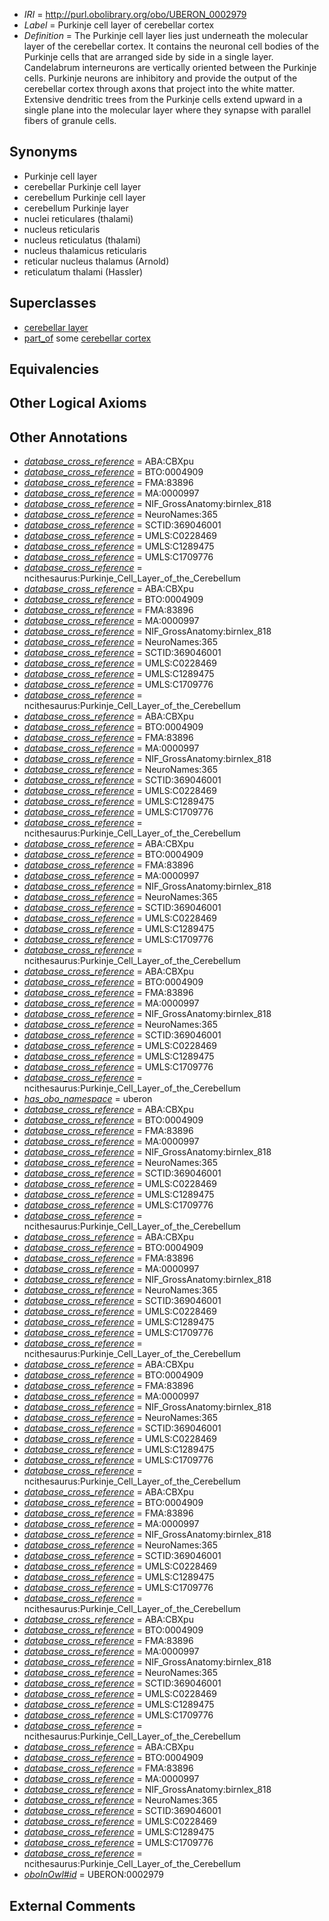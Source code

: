  * *IRI* = http://purl.obolibrary.org/obo/UBERON_0002979
 * *Label* = Purkinje cell layer of cerebellar cortex
 * *Definition* = The Purkinje cell layer lies just underneath the molecular layer of the cerebellar cortex. It contains the neuronal cell bodies of the Purkinje cells that are arranged side by side in a single layer. Candelabrum interneurons are vertically oriented between the Purkinje cells. Purkinje neurons are inhibitory and provide the output of the cerebellar cortex through axons that project into the white matter. Extensive dendritic trees from the Purkinje cells extend upward in a single plane into the molecular layer where they synapse with parallel fibers of granule cells.

## Synonyms

 * Purkinje cell layer
 * cerebellar Purkinje cell layer
 * cerebellum Purkinje cell layer
 * cerebellum Purkinje layer
 * nuclei reticulares (thalami)
 * nucleus reticularis
 * nucleus reticulatus (thalami)
 * nucleus thalamicus reticularis
 * reticular nucleus thalamus (Arnold)
 * reticulatum thalami (Hassler)

## Superclasses

 * [cerebellar layer](../../UBERON/30/UBERON_0004130.md)
 * [part_of](../../BFO/50/BFO_0000050.md) some [cerebellar cortex](../../UBERON/29/UBERON_0002129.md)

## Equivalencies


## Other Logical Axioms


## Other Annotations

 * *[database_cross_reference](../../ef/oboInOwl#hasDbXref.md)* = ABA:CBXpu
 * *[database_cross_reference](../../ef/oboInOwl#hasDbXref.md)* = BTO:0004909
 * *[database_cross_reference](../../ef/oboInOwl#hasDbXref.md)* = FMA:83896
 * *[database_cross_reference](../../ef/oboInOwl#hasDbXref.md)* = MA:0000997
 * *[database_cross_reference](../../ef/oboInOwl#hasDbXref.md)* = NIF_GrossAnatomy:birnlex_818
 * *[database_cross_reference](../../ef/oboInOwl#hasDbXref.md)* = NeuroNames:365
 * *[database_cross_reference](../../ef/oboInOwl#hasDbXref.md)* = SCTID:369046001
 * *[database_cross_reference](../../ef/oboInOwl#hasDbXref.md)* = UMLS:C0228469
 * *[database_cross_reference](../../ef/oboInOwl#hasDbXref.md)* = UMLS:C1289475
 * *[database_cross_reference](../../ef/oboInOwl#hasDbXref.md)* = UMLS:C1709776
 * *[database_cross_reference](../../ef/oboInOwl#hasDbXref.md)* = ncithesaurus:Purkinje_Cell_Layer_of_the_Cerebellum
 * *[database_cross_reference](../../ef/oboInOwl#hasDbXref.md)* = ABA:CBXpu
 * *[database_cross_reference](../../ef/oboInOwl#hasDbXref.md)* = BTO:0004909
 * *[database_cross_reference](../../ef/oboInOwl#hasDbXref.md)* = FMA:83896
 * *[database_cross_reference](../../ef/oboInOwl#hasDbXref.md)* = MA:0000997
 * *[database_cross_reference](../../ef/oboInOwl#hasDbXref.md)* = NIF_GrossAnatomy:birnlex_818
 * *[database_cross_reference](../../ef/oboInOwl#hasDbXref.md)* = NeuroNames:365
 * *[database_cross_reference](../../ef/oboInOwl#hasDbXref.md)* = SCTID:369046001
 * *[database_cross_reference](../../ef/oboInOwl#hasDbXref.md)* = UMLS:C0228469
 * *[database_cross_reference](../../ef/oboInOwl#hasDbXref.md)* = UMLS:C1289475
 * *[database_cross_reference](../../ef/oboInOwl#hasDbXref.md)* = UMLS:C1709776
 * *[database_cross_reference](../../ef/oboInOwl#hasDbXref.md)* = ncithesaurus:Purkinje_Cell_Layer_of_the_Cerebellum
 * *[database_cross_reference](../../ef/oboInOwl#hasDbXref.md)* = ABA:CBXpu
 * *[database_cross_reference](../../ef/oboInOwl#hasDbXref.md)* = BTO:0004909
 * *[database_cross_reference](../../ef/oboInOwl#hasDbXref.md)* = FMA:83896
 * *[database_cross_reference](../../ef/oboInOwl#hasDbXref.md)* = MA:0000997
 * *[database_cross_reference](../../ef/oboInOwl#hasDbXref.md)* = NIF_GrossAnatomy:birnlex_818
 * *[database_cross_reference](../../ef/oboInOwl#hasDbXref.md)* = NeuroNames:365
 * *[database_cross_reference](../../ef/oboInOwl#hasDbXref.md)* = SCTID:369046001
 * *[database_cross_reference](../../ef/oboInOwl#hasDbXref.md)* = UMLS:C0228469
 * *[database_cross_reference](../../ef/oboInOwl#hasDbXref.md)* = UMLS:C1289475
 * *[database_cross_reference](../../ef/oboInOwl#hasDbXref.md)* = UMLS:C1709776
 * *[database_cross_reference](../../ef/oboInOwl#hasDbXref.md)* = ncithesaurus:Purkinje_Cell_Layer_of_the_Cerebellum
 * *[database_cross_reference](../../ef/oboInOwl#hasDbXref.md)* = ABA:CBXpu
 * *[database_cross_reference](../../ef/oboInOwl#hasDbXref.md)* = BTO:0004909
 * *[database_cross_reference](../../ef/oboInOwl#hasDbXref.md)* = FMA:83896
 * *[database_cross_reference](../../ef/oboInOwl#hasDbXref.md)* = MA:0000997
 * *[database_cross_reference](../../ef/oboInOwl#hasDbXref.md)* = NIF_GrossAnatomy:birnlex_818
 * *[database_cross_reference](../../ef/oboInOwl#hasDbXref.md)* = NeuroNames:365
 * *[database_cross_reference](../../ef/oboInOwl#hasDbXref.md)* = SCTID:369046001
 * *[database_cross_reference](../../ef/oboInOwl#hasDbXref.md)* = UMLS:C0228469
 * *[database_cross_reference](../../ef/oboInOwl#hasDbXref.md)* = UMLS:C1289475
 * *[database_cross_reference](../../ef/oboInOwl#hasDbXref.md)* = UMLS:C1709776
 * *[database_cross_reference](../../ef/oboInOwl#hasDbXref.md)* = ncithesaurus:Purkinje_Cell_Layer_of_the_Cerebellum
 * *[database_cross_reference](../../ef/oboInOwl#hasDbXref.md)* = ABA:CBXpu
 * *[database_cross_reference](../../ef/oboInOwl#hasDbXref.md)* = BTO:0004909
 * *[database_cross_reference](../../ef/oboInOwl#hasDbXref.md)* = FMA:83896
 * *[database_cross_reference](../../ef/oboInOwl#hasDbXref.md)* = MA:0000997
 * *[database_cross_reference](../../ef/oboInOwl#hasDbXref.md)* = NIF_GrossAnatomy:birnlex_818
 * *[database_cross_reference](../../ef/oboInOwl#hasDbXref.md)* = NeuroNames:365
 * *[database_cross_reference](../../ef/oboInOwl#hasDbXref.md)* = SCTID:369046001
 * *[database_cross_reference](../../ef/oboInOwl#hasDbXref.md)* = UMLS:C0228469
 * *[database_cross_reference](../../ef/oboInOwl#hasDbXref.md)* = UMLS:C1289475
 * *[database_cross_reference](../../ef/oboInOwl#hasDbXref.md)* = UMLS:C1709776
 * *[database_cross_reference](../../ef/oboInOwl#hasDbXref.md)* = ncithesaurus:Purkinje_Cell_Layer_of_the_Cerebellum
 * *[has_obo_namespace](../../ce/oboInOwl#hasOBONamespace.md)* = uberon
 * *[database_cross_reference](../../ef/oboInOwl#hasDbXref.md)* = ABA:CBXpu
 * *[database_cross_reference](../../ef/oboInOwl#hasDbXref.md)* = BTO:0004909
 * *[database_cross_reference](../../ef/oboInOwl#hasDbXref.md)* = FMA:83896
 * *[database_cross_reference](../../ef/oboInOwl#hasDbXref.md)* = MA:0000997
 * *[database_cross_reference](../../ef/oboInOwl#hasDbXref.md)* = NIF_GrossAnatomy:birnlex_818
 * *[database_cross_reference](../../ef/oboInOwl#hasDbXref.md)* = NeuroNames:365
 * *[database_cross_reference](../../ef/oboInOwl#hasDbXref.md)* = SCTID:369046001
 * *[database_cross_reference](../../ef/oboInOwl#hasDbXref.md)* = UMLS:C0228469
 * *[database_cross_reference](../../ef/oboInOwl#hasDbXref.md)* = UMLS:C1289475
 * *[database_cross_reference](../../ef/oboInOwl#hasDbXref.md)* = UMLS:C1709776
 * *[database_cross_reference](../../ef/oboInOwl#hasDbXref.md)* = ncithesaurus:Purkinje_Cell_Layer_of_the_Cerebellum
 * *[database_cross_reference](../../ef/oboInOwl#hasDbXref.md)* = ABA:CBXpu
 * *[database_cross_reference](../../ef/oboInOwl#hasDbXref.md)* = BTO:0004909
 * *[database_cross_reference](../../ef/oboInOwl#hasDbXref.md)* = FMA:83896
 * *[database_cross_reference](../../ef/oboInOwl#hasDbXref.md)* = MA:0000997
 * *[database_cross_reference](../../ef/oboInOwl#hasDbXref.md)* = NIF_GrossAnatomy:birnlex_818
 * *[database_cross_reference](../../ef/oboInOwl#hasDbXref.md)* = NeuroNames:365
 * *[database_cross_reference](../../ef/oboInOwl#hasDbXref.md)* = SCTID:369046001
 * *[database_cross_reference](../../ef/oboInOwl#hasDbXref.md)* = UMLS:C0228469
 * *[database_cross_reference](../../ef/oboInOwl#hasDbXref.md)* = UMLS:C1289475
 * *[database_cross_reference](../../ef/oboInOwl#hasDbXref.md)* = UMLS:C1709776
 * *[database_cross_reference](../../ef/oboInOwl#hasDbXref.md)* = ncithesaurus:Purkinje_Cell_Layer_of_the_Cerebellum
 * *[database_cross_reference](../../ef/oboInOwl#hasDbXref.md)* = ABA:CBXpu
 * *[database_cross_reference](../../ef/oboInOwl#hasDbXref.md)* = BTO:0004909
 * *[database_cross_reference](../../ef/oboInOwl#hasDbXref.md)* = FMA:83896
 * *[database_cross_reference](../../ef/oboInOwl#hasDbXref.md)* = MA:0000997
 * *[database_cross_reference](../../ef/oboInOwl#hasDbXref.md)* = NIF_GrossAnatomy:birnlex_818
 * *[database_cross_reference](../../ef/oboInOwl#hasDbXref.md)* = NeuroNames:365
 * *[database_cross_reference](../../ef/oboInOwl#hasDbXref.md)* = SCTID:369046001
 * *[database_cross_reference](../../ef/oboInOwl#hasDbXref.md)* = UMLS:C0228469
 * *[database_cross_reference](../../ef/oboInOwl#hasDbXref.md)* = UMLS:C1289475
 * *[database_cross_reference](../../ef/oboInOwl#hasDbXref.md)* = UMLS:C1709776
 * *[database_cross_reference](../../ef/oboInOwl#hasDbXref.md)* = ncithesaurus:Purkinje_Cell_Layer_of_the_Cerebellum
 * *[database_cross_reference](../../ef/oboInOwl#hasDbXref.md)* = ABA:CBXpu
 * *[database_cross_reference](../../ef/oboInOwl#hasDbXref.md)* = BTO:0004909
 * *[database_cross_reference](../../ef/oboInOwl#hasDbXref.md)* = FMA:83896
 * *[database_cross_reference](../../ef/oboInOwl#hasDbXref.md)* = MA:0000997
 * *[database_cross_reference](../../ef/oboInOwl#hasDbXref.md)* = NIF_GrossAnatomy:birnlex_818
 * *[database_cross_reference](../../ef/oboInOwl#hasDbXref.md)* = NeuroNames:365
 * *[database_cross_reference](../../ef/oboInOwl#hasDbXref.md)* = SCTID:369046001
 * *[database_cross_reference](../../ef/oboInOwl#hasDbXref.md)* = UMLS:C0228469
 * *[database_cross_reference](../../ef/oboInOwl#hasDbXref.md)* = UMLS:C1289475
 * *[database_cross_reference](../../ef/oboInOwl#hasDbXref.md)* = UMLS:C1709776
 * *[database_cross_reference](../../ef/oboInOwl#hasDbXref.md)* = ncithesaurus:Purkinje_Cell_Layer_of_the_Cerebellum
 * *[database_cross_reference](../../ef/oboInOwl#hasDbXref.md)* = ABA:CBXpu
 * *[database_cross_reference](../../ef/oboInOwl#hasDbXref.md)* = BTO:0004909
 * *[database_cross_reference](../../ef/oboInOwl#hasDbXref.md)* = FMA:83896
 * *[database_cross_reference](../../ef/oboInOwl#hasDbXref.md)* = MA:0000997
 * *[database_cross_reference](../../ef/oboInOwl#hasDbXref.md)* = NIF_GrossAnatomy:birnlex_818
 * *[database_cross_reference](../../ef/oboInOwl#hasDbXref.md)* = NeuroNames:365
 * *[database_cross_reference](../../ef/oboInOwl#hasDbXref.md)* = SCTID:369046001
 * *[database_cross_reference](../../ef/oboInOwl#hasDbXref.md)* = UMLS:C0228469
 * *[database_cross_reference](../../ef/oboInOwl#hasDbXref.md)* = UMLS:C1289475
 * *[database_cross_reference](../../ef/oboInOwl#hasDbXref.md)* = UMLS:C1709776
 * *[database_cross_reference](../../ef/oboInOwl#hasDbXref.md)* = ncithesaurus:Purkinje_Cell_Layer_of_the_Cerebellum
 * *[database_cross_reference](../../ef/oboInOwl#hasDbXref.md)* = ABA:CBXpu
 * *[database_cross_reference](../../ef/oboInOwl#hasDbXref.md)* = BTO:0004909
 * *[database_cross_reference](../../ef/oboInOwl#hasDbXref.md)* = FMA:83896
 * *[database_cross_reference](../../ef/oboInOwl#hasDbXref.md)* = MA:0000997
 * *[database_cross_reference](../../ef/oboInOwl#hasDbXref.md)* = NIF_GrossAnatomy:birnlex_818
 * *[database_cross_reference](../../ef/oboInOwl#hasDbXref.md)* = NeuroNames:365
 * *[database_cross_reference](../../ef/oboInOwl#hasDbXref.md)* = SCTID:369046001
 * *[database_cross_reference](../../ef/oboInOwl#hasDbXref.md)* = UMLS:C0228469
 * *[database_cross_reference](../../ef/oboInOwl#hasDbXref.md)* = UMLS:C1289475
 * *[database_cross_reference](../../ef/oboInOwl#hasDbXref.md)* = UMLS:C1709776
 * *[database_cross_reference](../../ef/oboInOwl#hasDbXref.md)* = ncithesaurus:Purkinje_Cell_Layer_of_the_Cerebellum
 * *[oboInOwl#id](../../id/oboInOwl#id.md)* = UBERON:0002979

## External Comments


